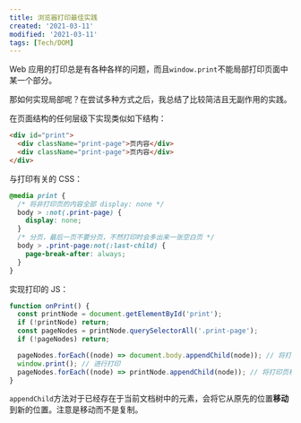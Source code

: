 ```yaml
---
title: 浏览器打印最佳实践
created: '2021-03-11'
modified: '2021-03-11'
tags: [Tech/DOM]
---
```


Web 应用的打印总是有各种各样的问题，而且`window.print`不能局部打印页面中某一个部分。

那如何实现局部呢？在尝试多种方式之后，我总结了比较简洁且无副作用的实践。

在页面结构的任何层级下实现类似如下结构：

```html
<div id="print">
  <div className="print-page">页内容</div>
  <div className="print-page">页内容</div>
</div>
```

与打印有关的 CSS：

```css
@media print {
  /* 将非打印页的内容全部 display: none */
  body > :not(.print-page) {
    display: none;
  }
  /* 分页，最后一页不要分页，不然打印时会多出来一张空白页 */
  body > .print-page:not(:last-child) {
    page-break-after: always;
  }
}
```

实现打印的 JS：

```typescript
function onPrint() {
  const printNode = document.getElementById('print');
  if (!printNode) return;
  const pageNodes = printNode.querySelectorAll('.print-page');
  if (!pageNodes) return;

  pageNodes.forEach((node) => document.body.appendChild(node)); // 将打印页移动到 body 下
  window.print(); // 进行打印
  pageNodes.forEach((node) => printNode.appendChild(node)); // 将打印页移回原来的位置
}
```

`appendChild`方法对于已经存在于当前文档树中的元素，会将它从原先的位置**移动**到新的位置。注意是移动而不是复制。
